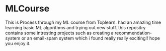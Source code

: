 # MLCourse
This is Process through my ML course from Toplearn.
had an amazing time learning basic ML algorithms and trying out new stuff.
this repositry contains some intresting projects such as creating a recommendation-system or an email-spam system which i found really really exciting!!
hope you enjoy it.
